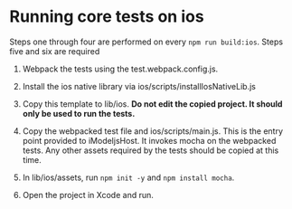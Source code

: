 # Running core tests on ios

Steps one through four are performed on every `npm run build:ios`. Steps five and six are required

1. Webpack the tests using the test.webpack.config.js.

2. Install the ios native library via ios/scripts/installIosNativeLib.js

3. Copy this template to lib/ios. **Do not edit the copied project. It should only be used to run the tests.**

4. Copy the webpacked test file and ios/scripts/main.js. This is the entry point provided to iModeljsHost. It invokes mocha on the webpacked tests. Any other assets required by the tests should be copied at this time.

5. In lib/ios/assets, run `npm init -y` and `npm install mocha`.

6. Open the project in Xcode and run.